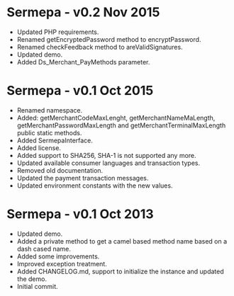 Sermepa - v0.2 Nov 2015
=======================
- Updated PHP requirements.
- Renamed getEncryptedPassword method to encryptPassword.
- Renamed checkFeedback method to areValidSignatures.
- Updated demo.
- Added Ds_Merchant_PayMethods parameter.

Sermepa - v0.1 Oct 2015
======================
- Renamed namespace.
- Added: getMerchantCodeMaxLenght, getMerchantNameMaLength, getMerchantPasswordMaxLength and getMerchantTerminalMaxLength public static methods.
- Added SermepaInterface.
- Added license.
- Added support to SHA256, SHA-1 is not supported any more.
- Updated available consumer languages and transaction types.
- Removed old documentation.
- Updated the payment transaction messages.
- Updated environment constants with the new values.

Sermepa - v0.1 Oct 2013
=========================
- Updated demo.
- Added a private method to get a camel based method name based on a dash cased name.
- Added some improvements.
- Improved exception treatment.
- Added CHANGELOG.md, support to initialize the instance and updated the demo.
- Initial commit.
